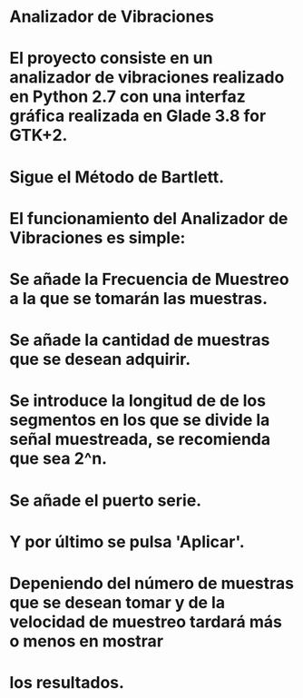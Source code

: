 # Analizador de Vibraciones

# El proyecto consiste en un analizador de vibraciones realizado en Python 2.7 con una interfaz gráfica realizada en Glade 3.8 for GTK+2.

# Sigue el Método de Bartlett.

# El funcionamiento del Analizador de Vibraciones es simple:

# Se añade la Frecuencia de Muestreo a la que se tomarán las muestras.

# Se añade la cantidad de muestras que se desean adquirir.

# Se introduce la longitud de de los segmentos en los que se divide la señal muestreada, se recomienda que sea 2^n.

# Se añade el puerto serie.

# Y por último se pulsa 'Aplicar'.

# Depeniendo del número de muestras que se desean tomar y de la velocidad de muestreo tardará más o menos en mostrar 
# los resultados.
